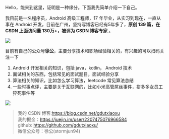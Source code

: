 


<!--
**gdutxiaoxu/gdutxiaoxu** is a ✨ _special_ ✨ repository because its `README.md` (this file) appears on your GitHub profile.

Here are some ideas to get you started:

- 🔭 I’m currently working on ...
- 🌱 I’m currently learning ...
- 👯 I’m looking to collaborate on ...
- 🤔 I’m looking for help with ...
- 💬 Ask me about ...
- 📫 How to reach me: ...
- 😄 Pronouns: ...
- ⚡ Fun fact: ...
-->



Hello，能来到这里，证明是一种缘分。下面我先简单介绍一下自己。

我目前是一名程序员，Android 高级工程师，17 年毕业，从实习到现在，一直从事在 Android 开发，目前在广州，坚持写博客已经有5年多了，**原创 139 篇，在 CSDN 上面访问量 130万+，被评为 CSDN 博客专家** 。

![](https://gitee.com/gdutxiaoxu/blog-picture/raw/master/21/02/20210323121149.png)

目前有自己的公众号**徐公**，主要分享技术和职场经验相关的，有兴趣的可以扫码关注一下

1. Android 开发相关的知识，包括 java，kotlin， Android 技术
2. 面试相关的东西，包括常见的面试题目，面试经验分享
3. 算法相关的知识，比如怎么学习算法，leetcode 常见算法总结
4. 一些时事点评，主要是关于互联网的，比如小米高管屌丝事件，拼多多女员工猝死事件等


![](https://gitee.com/gdutxiaoxu/blog-picture/raw/master/21/02/%E7%A8%8B%E5%BA%8F%E5%91%98%E5%BE%90%E5%85%AC%20(1).png)

> 我的 CSDN 博客:https://blog.csdn.net/gdutxiaoxu <br>
> 我的掘金：https://juejin.im/user/2207475076966584  <br>
> github: https://github.com/gdutxiaoxu/  <br>
> 微信公众号：徐公(stormjun94)  <br>
